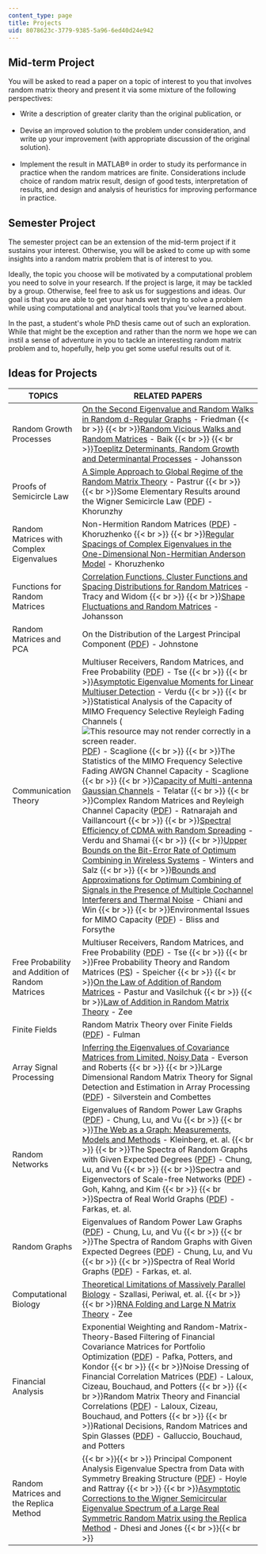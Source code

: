 ```yaml
---
content_type: page
title: Projects
uid: 8078623c-3779-9385-5a96-6ed40d24e942
---
```


Mid-term Project
----------------

You will be asked to read a paper on a topic of interest to you that involves random matrix theory and present it via some mixture of the following perspectives:

*   Write a description of greater clarity than the original publication, or  
     
*   Devise an improved solution to the problem under consideration, and write up your improvement (with appropriate discussion of the original solution).  
     
*   Implement the result in MATLAB® in order to study its performance in practice when the random matrices are finite. Considerations include choice of random matrix result, design of good tests, interpretation of results, and design and analysis of heuristics for improving performance in practice.

Semester Project
----------------

The semester project can be an extension of the mid-term project if it sustains your interest. Otherwise, you will be asked to come up with some insights into a random matrix problem that is of interest to you.

Ideally, the topic you choose will be motivated by a computational problem you need to solve in your research. If the project is large, it may be tackled by a group. Otherwise, feel free to ask us for suggestions and ideas. Our goal is that you are able to get your hands wet trying to solve a problem while using computational and analytical tools that you’ve learned about.

In the past, a student's whole PhD thesis came out of such an exploration. While that might be the exception and rather than the norm we hope we can instil a sense of adventure in you to tackle an interesting random matrix problem and to, hopefully, help you get some useful results out of it.

Ideas for Projects
------------------

| TOPICS | RELATED PAPERS |
| --- | --- |
| Random Growth Processes | [On the Second Eigenvalue and Random Walks in Random d-Regular Graphs](http://citeseerx.ist.psu.edu/viewdoc/summary?doi=10.1.1.27.8473) - Friedman  {{< br >}}  {{< br >}}[Random Vicious Walks and Random Matrices](http://academic.research.microsoft.com/Publication/100454/random-vicious-walks-and-random-matrices) - Baik  {{< br >}}  {{< br >}}[Toeplitz Determinants, Random Growth and Determinantal Processes](http://de.arxiv.org/abs/math.PR/0304368) - Johansson |
| Proofs of Semicircle Law | [A Simple Approach to Global Regime of the Random Matrix Theory](http://citeseerx.ist.psu.edu/viewdoc/summary?doi=10.1.1.41.1209) - Pastrur  {{< br >}}  {{< br >}}Some Elementary Results around the Wigner Semicircle Law ([PDF](https://bibos.math.uni-bielefeld.de/preprints/01-03-035.pdf)) - Khorunzhy |
| Random Matrices with Complex Eigenvalues | Non-Hermition Random Matrices ([PDF](http://www.maths.qmw.ac.uk/~boris/diabl.pdf)) - Khoruzhenko  {{< br >}}  {{< br >}}[Regular Spacings of Complex Eigenvalues in the One-Dimensional Non-Hermitian Anderson Model](http://www.maths.qmul.ac.uk/~boris/spacings.html) - Khoruzhenko |
| Functions for Random Matrices | [Correlation Functions, Cluster Functions and Spacing Distributions for Random Matrices](http://de.arxiv.org/abs/solv-int/9804004) - Tracy and Widom  {{< br >}}  {{< br >}}[Shape Fluctuations and Random Matrices](http://link.springer.com/article/10.1007%2Fs002200050027) - Johansson |
| Random Matrices and PCA | On the Distribution of the Largest Principal Component ([PDF](https://projecteuclid.org/euclid.aos/1009210544)) - Johnstone |
| Communication Theory | Multiuser Receivers, Random Matrices, and Free Probability ([PDF](http://www.cmap.polytechnique.fr/IMG/pdf/Tse.pdf)) - Tse  {{< br >}}  {{< br >}}[Asymptotic Eigenvalue Moments for Linear Multiuser Detection](http://web.mit.edu/18.325/www/asymptotic-eigenvalue-moments-for.pdf) - Verdu  {{< br >}}  {{< br >}}Statistical Analysis of the Capacity of MIMO Frequency Selective Reyleigh Fading Channels (![This resource may not render correctly in a screen reader.](/images/inacessible.gif)[PDF](https://pdfs.semanticscholar.org/cfbf/48a5c3da40bbafc669c752baddf96c7ce90b.pdf)) - Scaglione  {{< br >}}  {{< br >}}The Statistics of the MIMO Frequency Selective Fading AWGN Channel Capacity - Scaglione  {{< br >}}  {{< br >}}[Capacity of Multi-antenna Gaussian Channels](https://dx.doi.org/10.1002/ett.4460100604) - Telatar  {{< br >}}  {{< br >}}Complex Random Matrices and Reyleigh Channel Capacity ([PDF](http://www.ims.cuhk.edu.hk/~cis/2003.2/cisfinal119.pdf)) - Ratnarajah and Vaillancourt  {{< br >}}  {{< br >}}[Spectral Efficiency of CDMA with Random Spreading](https://ieeexplore.ieee.org/document/749007) - Verdu and Shamai  {{< br >}}  {{< br >}}[Upper Bounds on the Bit-Error Rate of Optimum Combining in Wireless Systems](http://ieeexplore.ieee.org/search/freesrchabstract.jsp?tp=&arnumber=345230&queryText%3DUpper+Bounds+on+the+Bit-Error+Rate+of+Optimum+Combining+in+Wireless+Systems%26openedRefinements%3D*%26searchField%3DSearch+All) - Winters and Salz  {{< br >}}  {{< br >}}[Bounds and Approximations for Optimum Combining of Signals in the Presence of Multiple Cochannel Interferers and Thermal Noise](https://ieeexplore.ieee.org/document/1190768) - Chiani and Win  {{< br >}}  {{< br >}}Environmental Issues for MIMO Capacity ([PDF](http://www.eecs.umich.edu/~hero/Preprints/bliss_tsp02.pdf)) - Bliss and Forsythe |
| Free Probability and Addition of Random Matrices | Multiuser Receivers, Random Matrices, and Free Probability ([PDF](http://www.eecs.berkeley.edu/~dtse/free.pdf)) - Tse  {{< br >}}  {{< br >}}Free Probability Theory and Random Matrices ([PS](http://www.mast.queensu.ca/~speicher/papers/Peters.ps)) - Speicher  {{< br >}}  {{< br >}}[On the Law of Addition of Random Matrices](http://de.arxiv.org/abs/math-ph/0003043) - Pastur and Vasilchuk  {{< br >}}  {{< br >}}[Law of Addition in Random Matrix Theory](http://de.arxiv.org/abs/cond-mat/9602146) - Zee |
| Finite Fields | Random Matrix Theory over Finite Fields ([PDF](http://www.ams.org/bull/2002-39-01/S0273-0979-01-00920-X/S0273-0979-01-00920-X.pdf)) - Fulman |
| Array Signal Processing | [Inferring the Eigenvalues of Covariance Matrices from Limited, Noisy Data](http://citeseer.ist.psu.edu/everson99inferring.html) - Everson and Roberts  {{< br >}}  {{< br >}}Large Dimensional Random Matrix Theory for Signal Detection and Estimation in Array Processing ([PDF](https://www.researchgate.net/publication/3531380_Large_dimensional_random_matrix_theory_for_signal_detection_and_estimation_in_array_processing)) - Silverstein and Combettes |
| Random Networks | Eigenvalues of Random Power Law Graphs ([PDF](http://www.math.ucsd.edu/~fan/wp/eigen.pdf)) - Chung, Lu, and Vu  {{< br >}}  {{< br >}}[The Web as a Graph: Measurements, Models and Methods](http://web.mit.edu/18.325/www/kleinberg99web.pdf) - Kleinberg, et. al.  {{< br >}}  {{< br >}}The Spectra of Random Graphs with Given Expected Degrees ([PDF](http://www.math.ucsd.edu/~fan/wp/specp.pdf)) - Chung, Lu, and Vu  {{< br >}}  {{< br >}}Spectra and Eigenvectors of Scale-free Networks ([PDF](https://arxiv.org/abs/cond-mat/0103337)) - Goh, Kahng, and Kim  {{< br >}}  {{< br >}}Spectra of Real World Graphs ([PDF](http://angel.elte.hu/lanczos/pdf/spectra.pdf)) - Farkas, et. al. |
| Random Graphs | Eigenvalues of Random Power Law Graphs ([PDF](http://www.math.ucsd.edu/~fan/wp/eigen.pdf)) - Chung, Lu, and Vu  {{< br >}}  {{< br >}}The Spectra of Random Graphs with Given Expected Degrees ([PDF](http://www.math.ucsd.edu/~fan/wp/specp.pdf)) - Chung, Lu, and Vu  {{< br >}}  {{< br >}}Spectra of Real World Graphs ([PDF](http://angel.elte.hu/lanczos/pdf/spectra.pdf)) - Farkas, et. al. |
| Computational Biology | [Theoretical Limitations of Massively Parallel Biology](http://slideplayer.com/slide/5222574/) - Szallasi, Periwal, et. al.  {{< br >}}  {{< br >}}[RNA Folding and Large N Matrix Theory](http://academic.research.microsoft.com/Publication/11863641/rna-folding-and-large-n-matrix-theory) - Zee |
| Financial Analysis | Exponential Weighting and Random-Matrix-Theory-Based Filtering of Financial Covariance Matrices for Portfolio Optimization ([PDF](http://arxiv.org/pdf/cond-mat/0402573.pdf)) - Pafka, Potters, and Kondor  {{< br >}}  {{< br >}}Noise Dressing of Financial Correlation Matrices ([PDF](http://arxiv.org/pdf/cond-mat/9810255.pdf)) - Laloux, Cizeau, Bouchaud, and Potters  {{< br >}}  {{< br >}}Random Matrix Theory and Financial Correlations ([PDF](http://math.nyu.edu/faculty/avellane/LalouxPCA.pdf)) - Laloux, Cizeau, Bouchaud, and Potters  {{< br >}}  {{< br >}}Rational Decisions, Random Matrices and Spin Glasses ([PDF](http://web.mit.edu/18.325/www/rmt_finance4.pdf)) - Galluccio, Bouchaud, and Potters |
| Random Matrices and the Replica Method |  {{< br >}}{{< br >}} Principal Component Analysis Eigenvalue Spectra from Data with Symmetry Breaking Structure ([PDF](https://pdfs.semanticscholar.org/ffee/e844427bbee931b6f6c3abb8f9f0849de00c.pdf)) - Hoyle and Rattray  {{< br >}}  {{< br >}}[Asymptotic Corrections to the Wigner Semicircular Eigenvalue Spectrum of a Large Real Symmetric Random Matrix using the Replica Method](https://iopscience.iop.org/article/10.1088/0305-4470/23/23/029) - Dhesi and Jones {{< br >}}{{< br >}}